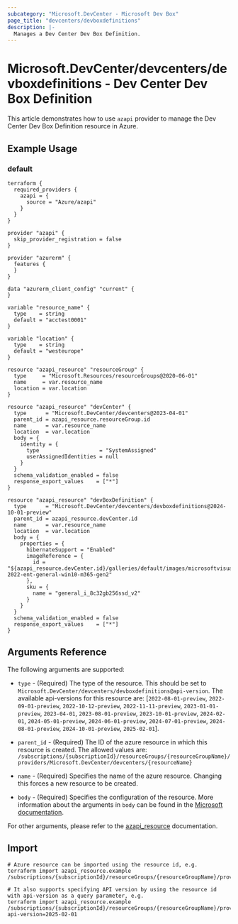 ```yaml
---
subcategory: "Microsoft.DevCenter - Microsoft Dev Box"
page_title: "devcenters/devboxdefinitions"
description: |-
  Manages a Dev Center Dev Box Definition.
---
```


# Microsoft.DevCenter/devcenters/devboxdefinitions - Dev Center Dev Box Definition

This article demonstrates how to use `azapi` provider to manage the Dev Center Dev Box Definition resource in Azure.

## Example Usage

### default

```hcl
terraform {
  required_providers {
    azapi = {
      source = "Azure/azapi"
    }
  }
}

provider "azapi" {
  skip_provider_registration = false
}

provider "azurerm" {
  features {
  }
}

data "azurerm_client_config" "current" {
}

variable "resource_name" {
  type    = string
  default = "acctest0001"
}

variable "location" {
  type    = string
  default = "westeurope"
}

resource "azapi_resource" "resourceGroup" {
  type     = "Microsoft.Resources/resourceGroups@2020-06-01"
  name     = var.resource_name
  location = var.location
}

resource "azapi_resource" "devCenter" {
  type      = "Microsoft.DevCenter/devcenters@2023-04-01"
  parent_id = azapi_resource.resourceGroup.id
  name      = var.resource_name
  location  = var.location
  body = {
    identity = {
      type                   = "SystemAssigned"
      userAssignedIdentities = null
    }
  }
  schema_validation_enabled = false
  response_export_values    = ["*"]
}

resource "azapi_resource" "devBoxDefinition" {
  type      = "Microsoft.DevCenter/devcenters/devboxdefinitions@2024-10-01-preview"
  parent_id = azapi_resource.devCenter.id
  name      = var.resource_name
  location  = var.location
  body = {
    properties = {
      hibernateSupport = "Enabled"
      imageReference = {
        id = "${azapi_resource.devCenter.id}/galleries/default/images/microsoftvisualstudio_visualstudioplustools_vs-2022-ent-general-win10-m365-gen2"
      },
      sku = {
        name = "general_i_8c32gb256ssd_v2"
      }
    }
  }
  schema_validation_enabled = false
  response_export_values    = ["*"]
}

```



## Arguments Reference

The following arguments are supported:

* `type` - (Required) The type of the resource. This should be set to `Microsoft.DevCenter/devcenters/devboxdefinitions@api-version`. The available api-versions for this resource are: [`2022-08-01-preview`, `2022-09-01-preview`, `2022-10-12-preview`, `2022-11-11-preview`, `2023-01-01-preview`, `2023-04-01`, `2023-08-01-preview`, `2023-10-01-preview`, `2024-02-01`, `2024-05-01-preview`, `2024-06-01-preview`, `2024-07-01-preview`, `2024-08-01-preview`, `2024-10-01-preview`, `2025-02-01`].

* `parent_id` - (Required) The ID of the azure resource in which this resource is created. The allowed values are:  
  `/subscriptions/{subscriptionId}/resourceGroups/{resourceGroupName}/providers/Microsoft.DevCenter/devcenters/{resourceName}`

* `name` - (Required) Specifies the name of the azure resource. Changing this forces a new resource to be created.

* `body` - (Required) Specifies the configuration of the resource. More information about the arguments in `body` can be found in the [Microsoft documentation](https://learn.microsoft.com/en-us/azure/templates/Microsoft.DevCenter/devcenters/devboxdefinitions?pivots=deployment-language-terraform).

For other arguments, please refer to the [azapi_resource](https://registry.terraform.io/providers/Azure/azapi/latest/docs/resources/resource) documentation.

## Import

 ```shell
 # Azure resource can be imported using the resource id, e.g.
 terraform import azapi_resource.example /subscriptions/{subscriptionId}/resourceGroups/{resourceGroupName}/providers/Microsoft.DevCenter/devcenters/{resourceName}/devboxdefinitions/{resourceName}
 
 # It also supports specifying API version by using the resource id with api-version as a query parameter, e.g.
 terraform import azapi_resource.example /subscriptions/{subscriptionId}/resourceGroups/{resourceGroupName}/providers/Microsoft.DevCenter/devcenters/{resourceName}/devboxdefinitions/{resourceName}?api-version=2025-02-01
 ```
